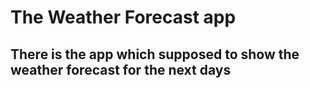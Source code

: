 # The Weather Forecast app
## There is the app which supposed to show the weather forecast for the next days
